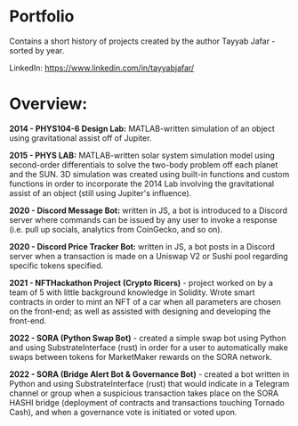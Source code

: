 # Portfolio

Contains a short history of projects created by the author Tayyab Jafar - sorted by year.




LinkedIn:
https://www.linkedin.com/in/tayyabjafar/


# Overview:
**2014 - PHYS104-6 Design Lab:** MATLAB-written simulation of an object using gravitational assist off of Jupiter.

**2015 - PHYS LAB:** MATLAB-written solar system simulation model using second-order differentials to solve the two-body problem off each planet and the SUN. 3D simulation was created using built-in functions and custom functions in order to incorporate the 2014 Lab involving the gravitational assist of an object (still using Jupiter's influence).

**2020 - Discord Message Bot:** written in JS, a bot is introduced to a Discord server where commands can be issued by any user to invoke a response (i.e. pull up socials, analytics from CoinGecko, and so on).

**2020 - Discord Price Tracker Bot:** written in JS, a bot posts in a Discord server when a transaction is made on a Uniswap V2 or Sushi pool regarding specific tokens specified.

**2021 - NFTHackathon Project (Crypto Ricers)** - project worked on by a team of 5 with little background knowledge in Solidity. Wrote smart contracts in order to mint an NFT of a car when all parameters are chosen on the front-end; as well as assisted with designing and developing the front-end.

**2022 - SORA (Python Swap Bot)** - created a simple swap bot using Python and using SubstrateInterface (rust) in order for a user to automatically make swaps between tokens for MarketMaker rewards on the SORA network. 


**2022 - SORA (Bridge Alert Bot & Governance Bot)** - created a bot  written in Python and using SubstrateInterface (rust) that would indicate in a Telegram channel or group when a suspicious transaction takes place on the SORA HASHI bridge (deployment of contracts and transactions touching Tornado Cash), and when a governance vote is initiated or voted upon.
